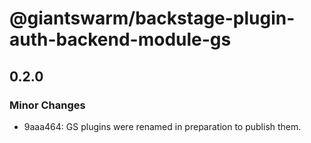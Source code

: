 # @giantswarm/backstage-plugin-auth-backend-module-gs

## 0.2.0

### Minor Changes

- 9aaa464: GS plugins were renamed in preparation to publish them.
